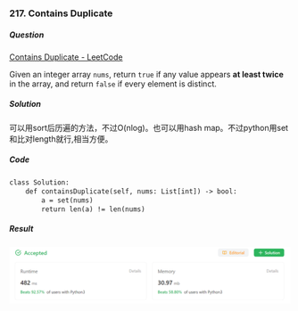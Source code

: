 ### 217. Contains Duplicate

##### Question

[Contains Duplicate - LeetCode](https://leetcode.com/problems/contains-duplicate/description/)

Given an integer array `nums`, return `true` if any value appears **at least twice** in the array, and return `false` if every element is distinct.



##### Solution

可以用sort后历遍的方法，不过O(nlog)。也可以用hash map。不过python用set和比对length就行,相当方便。



##### Code

```
class Solution:
    def containsDuplicate(self, nums: List[int]) -> bool:
        a = set(nums)
        return len(a) != len(nums)
```



##### Result

![image-20230805231926405](./assets/image-20230805231926405.png)